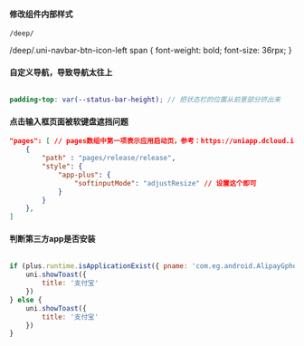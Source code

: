 #### 修改组件内部样式

`/deep/`

/deep/.uni-navbar-btn-icon-left span {
	font-weight: bold;
	font-size: 36rpx;
}

#### 自定义导航，导致导航太往上

```scss

padding-top: var(--status-bar-height); // 把状态栏的位置从前景部分挤出来

```


#### 点击输入框页面被软键盘遮挡问题

```json
"pages": [ // pages数组中第一项表示应用启动页，参考：https://uniapp.dcloud.io/collocation/pages
	{
		"path" : "pages/release/release",
		"style": {
			"app-plus": {
				"softinputMode": "adjustResize" // 设置这个即可
			}
		}
	},
]

```


#### 判断第三方app是否安装

```js

if (plus.runtime.isApplicationExist({ pname: 'com.eg.android.AlipayGphone' })) {
	uni.showToast({
		title: '支付宝'
	})
} else {
	uni.showToast({
		title: '支付宝'
	})
}

```

